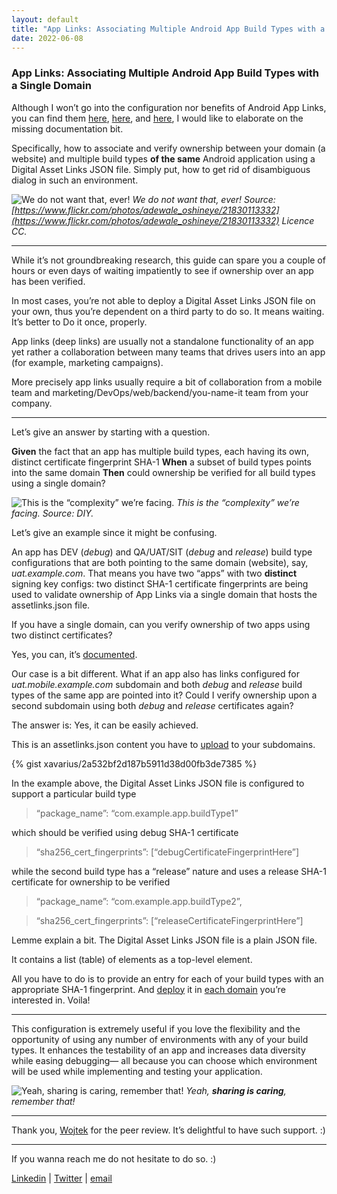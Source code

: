 ```yaml
---
layout: default
title: "App Links: Associating Multiple Android App Build Types with a Single Domain"
date: 2022-06-08
---
```


### **App Links: Associating Multiple Android App Build Types with a Single Domain**

Although I won’t go into the configuration nor benefits of Android App Links,
you can find them [here](https://developer.android.com/training/app-links), [here](https://developer.android.com/training/app-links/verify-site-associations), and [here](https://developers.google.com/digital-asset-links/v1/create-statement), I would like to elaborate on the missing documentation bit.

Specifically, how to associate and verify ownership between your domain
(a website) and multiple build types **of the same** Android application
using a Digital Asset Links JSON file.
Simply put, how to get rid of disambiguous dialog in such an environment.

![We do not want that, ever!](/assets/1*sNCApKUp4caWwqZWqXZrMA.jpeg)
*We do not want that, ever! Source: [https://www.flickr.com/photos/adewale_oshineye/21830113332](https://www.flickr.com/photos/adewale_oshineye/21830113332) Licence CC.*

---

While it’s not groundbreaking research, this guide can spare you
a couple of hours or even days of waiting impatiently to see if ownership
over an app has been verified.

In most cases, you’re not able to deploy a Digital Asset Links JSON file
on your own, thus you’re dependent on a third party to do so.
It means waiting. It’s better to Do it once, properly.

App links (deep links) are usually not a standalone functionality of an app
yet rather a collaboration between many teams that drives users
into an app (for example, marketing campaigns).

More precisely app links usually require a bit of collaboration from a mobile team and marketing/DevOps/web/backend/you-name-it team from your company.

---

Let’s give an answer by starting with a question.

**Given** the fact that an app has multiple build types, each having its own, distinct certificate fingerprint SHA-1
**When** a subset of build types points into the same domain
**Then** could ownership be verified for all build types using a single domain?

![This is the “complexity” we’re facing.](/assets/1*MSFfUt4ondPMJ5aVmTPGuQ.jpeg)
*This is the “complexity” we’re facing. Source: DIY.*

Let’s give an example since it might be confusing.

An app has DEV (*debug*) and QA/UAT/SIT (*debug* and *release*) build type configurations that are both pointing to the same domain (website),
say, *uat.example.com*. That means you have two “apps” with
two **distinct** signing key configs: two distinct SHA-1 certificate fingerprints are being used to validate ownership of App Links via a single domain that hosts the assetlinks.json file.

If you have a single domain, can you verify ownership of two apps using two distinct certificates?

Yes, you can, it’s [documented](https://developer.android.com/training/app-links/verify-site-associations#multiple-apps).

Our case is a bit different. What if an app also has links configured for *uat.mobile.example.com* subdomain and both *debug* and *release* build types of the same app are pointed into it? Could I verify ownership upon a second subdomain using both *debug* and *release* certificates again?

The answer is: Yes, it can be easily achieved.

This is an assetlinks.json content you have to [upload](https://developer.android.com/training/app-links/verify-site-associations) to your subdomains.

{% gist xavarius/2a532bf2d187b5911d38d00fb3de7385 %}

In the example above, the Digital Asset Links JSON file is configured to support a particular build type

> “package_name”: “com.example.app.buildType1”

which should be verified using debug SHA-1 certificate

> “sha256_cert_fingerprints”: [“debugCertificateFingerprintHere”]

while the second build type has a “release” nature and uses a release SHA-1 certificate for ownership to be verified

> “package_name”: “com.example.app.buildType2”,

> “sha256_cert_fingerprints”: [“releaseCertificateFingerprintHere”]

Lemme explain a bit. The Digital Asset Links JSON file is a plain JSON file.

It contains a list (table) of elements as a top-level element.

All you have to do is to provide an entry for each of your build types with an appropriate SHA-1 fingerprint. And [deploy](https://developer.android.com/training/app-links/verify-site-associations) it in [each domain](https://developers.google.com/digital-asset-links/v1/create-statement#website_statement_file) you’re interested in. Voila!

---

This configuration is extremely useful if you love the flexibility and the opportunity of using any number of environments with any of your build types. It enhances the testability of an app and increases data diversity while easing debugging— all because you can choose which environment will be used while implementing and testing your application.

![Yeah, sharing is caring, remember that!](/assets/1*pqei5mOJjnLprLAotZuAZg.jpeg)
*Yeah, **sharing is caring**, remember that!*

---

Thank you, [Wojtek](https://www.linkedin.com/in/wdawiskiba/) for the peer review. It’s delightful to have such support. :)

---

If you wanna reach me do not hesitate to do so. :)

[Linkedin](https://www.linkedin.com/in/maciejmalak/) | [Twitter](https://twitter.com/MonkeyDevsPl) | [email](http://hellomonkeydevs@gmail.com)

